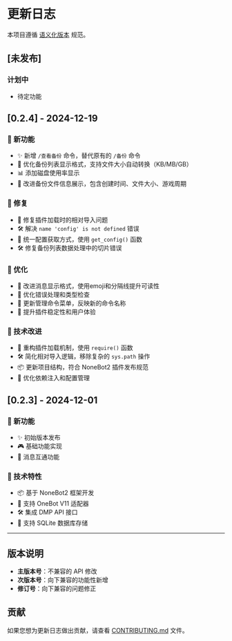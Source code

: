 # 更新日志

本项目遵循 [语义化版本](https://semver.org/lang/zh-CN/) 规范。

## [未发布]

### 计划中
- 待定功能

## [0.2.4] - 2024-12-19

### 🎉 新功能
- ✨ 新增 `/查看备份` 命令，替代原有的 `/备份` 命令
- 🎨 优化备份列表显示格式，支持文件大小自动转换（KB/MB/GB）
- 📊 添加磁盘使用率显示
- 🔧 改进备份文件信息展示，包含创建时间、文件大小、游戏周期

### 🐛 修复
- 🔧 修复插件加载时的相对导入问题
- 🛠️ 解决 `name 'config' is not defined` 错误
- 🔧 统一配置获取方式，使用 `get_config()` 函数
- 🛠️ 修复备份列表数据处理中的切片错误

### 🎨 优化
- 📱 改进消息显示格式，使用emoji和分隔线提升可读性
- 🔧 优化错误处理和类型检查
- 📝 更新管理命令菜单，反映新的命令名称
- 🎯 提升插件稳定性和用户体验

### 🔧 技术改进
- 🔧 重构插件加载机制，使用 `require()` 函数
- 🛠️ 简化相对导入逻辑，移除复杂的 `sys.path` 操作
- 📦 更新项目结构，符合 NoneBot2 插件发布规范
- 🔧 优化依赖注入和配置管理

## [0.2.3] - 2024-12-01

### 🎉 新功能
- ✨ 初始版本发布
- 🎮 基础功能实现
- 💬 消息互通功能

### 🔧 技术特性
- 📦 基于 NoneBot2 框架开发
- 🔌 支持 OneBot V11 适配器
- 🛠️ 集成 DMP API 接口
- 💾 支持 SQLite 数据库存储

---

## 版本说明

- **主版本号**：不兼容的 API 修改
- **次版本号**：向下兼容的功能性新增
- **修订号**：向下兼容的问题修正

## 贡献

如果您想为更新日志做出贡献，请查看 [CONTRIBUTING.md](CONTRIBUTING.md) 文件。 